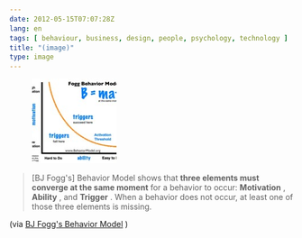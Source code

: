 ```yaml
---
date: 2012-05-15T07:07:28Z
lang: en
tags: [ behaviour, business, design, people, psychology, technology ]
title: "(image)"
type: image
---
```


<figure>
<a
href="https://hugo.ferreira.cc/bj-foggs-behavior-model-shows-that-three/attachment/758/"
rel="attachment"><img
src="tumblr_m41ljuapMU1qz82meo1_500-150x150.jpg"
width="150" height="150" /></a></figure>

> \[BJ Fogg's\] Behavior Model shows that **three elements must converge
> at the same moment** for a behavior to occur: **Motivation** ,
> **Ability** , and **Trigger** . When a behavior does not occur, at
> least one of those three elements is missing.

(via [BJ Fogg's Behavior Model](http://www.behaviormodel.org/) )

